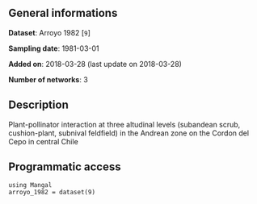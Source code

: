 ## General informations

**Dataset**: Arroyo 1982 [`9`]

**Sampling date**: 1981-03-01

**Added on**: 2018-03-28 (last update on 2018-03-28)

**Number of networks**: 3

## Description

Plant-pollinator interaction at three altudinal levels (subandean scrub, cushion-plant, subnival feldfield) in the Andrean zone on the Cordon del Cepo in central Chile

## Programmatic access

    using Mangal
    arroyo_1982 = dataset(9)

